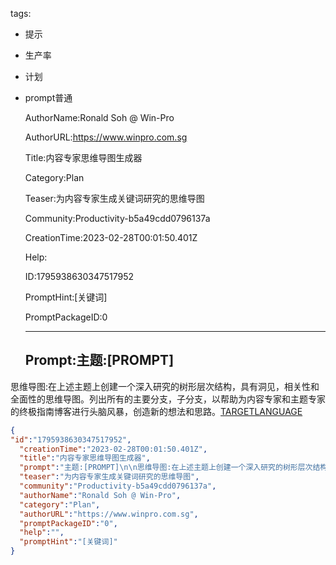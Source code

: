   tags: 
- 提示
- 生产率
- 计划
- prompt普通

  AuthorName:Ronald Soh @ Win-Pro

  AuthorURL:https://www.winpro.com.sg

  Title:内容专家思维导图生成器

  Category:Plan

  Teaser:为内容专家生成关键词研究的思维导图

  Community:Productivity-b5a49cdd0796137a

  CreationTime:2023-02-28T00:01:50.401Z

  Help:

  ID:1795938630347517952

  PromptHint:[关键词]

  PromptPackageID:0

  ---

  ## Prompt:主题:[PROMPT]

思维导图:在上述主题上创建一个深入研究的树形层次结构，具有洞见，相关性和全面性的思维导图。列出所有的主要分支，子分支，以帮助为内容专家和主题专家的终极指南博客进行头脑风暴，创造新的想法和思路。[TARGETLANGUAGE](温度=0.8，Top-p=0.9，Top-k=5)

  ```json
  {
  "id":"1795938630347517952",
    "creationTime":"2023-02-28T00:01:50.401Z",
    "title":"内容专家思维导图生成器",
    "prompt":"主题:[PROMPT]\n\n思维导图:在上述主题上创建一个深入研究的树形层次结构，具有洞见，相关性和全面性的思维导图。列出所有的主要分支，子分支，以帮助为内容专家和主题专家的终极指南博客进行头脑风暴，创造新的想法和思路。[TARGETLANGUAGE](温度=0.8，Top-p=0.9，Top-k=5)",
    "teaser":"为内容专家生成关键词研究的思维导图",
    "community":"Productivity-b5a49cdd0796137a",
    "authorName":"Ronald Soh @ Win-Pro",
    "category":"Plan",
    "authorURL":"https://www.winpro.com.sg",
    "promptPackageID":"0",
    "help":"",
    "promptHint":"[关键词]"
  }
  ```
